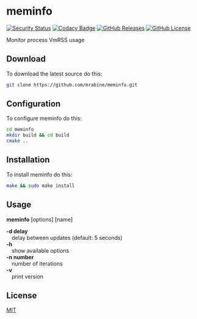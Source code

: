# meminfo

[![Security Status](https://github.com/mrabine/meminfo/workflows/security/badge.svg)](https://github.com/mrabine/meminfo/security/code-scanning)
[![Codacy Badge](https://app.codacy.com/project/badge/Grade/974e0cb906354e6e85ad57dd2915c3da)](https://app.codacy.com/gh/mrabine/meminfo/dashboard?utm_source=gh&utm_medium=referral&utm_content=&utm_campaign=Badge_grade)
[![GitHub Releases](https://img.shields.io/github/release/mrabine/meminfo.svg)](https://github.com/mrabine/meminfo/releases/latest)
[![GitHub License](https://img.shields.io/badge/license-MIT-blue.svg)](https://github.com/mrabine/meminfo/blob/main/LICENSE)

Monitor process VmRSS usage

## Download

To download the latest source do this:
```bash
git clone https://github.com/mrabine/meminfo.git
```

## Configuration

To configure meminfo do this:
```bash
cd meminfo
mkdir build && cd build
cmake ..
```

## Installation

To install meminfo do this:
```bash
make && sudo make install
```

## Usage

**meminfo** [options] [name]

**-d delay**\
&emsp;delay between updates (default: 5 seconds)\
**-h**\
&emsp;show available options\
**-n number**\
&emsp;number of iterations\
**-v**\
&emsp;print version

## License

[MIT](https://choosealicense.com/licenses/mit/)

